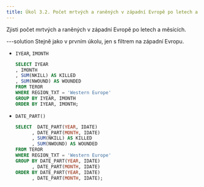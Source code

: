 ```yaml
---
title: Úkol 3.2. Počet mrtvých a raněných v západní Evropě po letech a měsících
---
```


Zjisti počet mrtvých a raněných v západní Evropě po letech a měsících.

---solution
Stejně jako v prvním úkolu, jen s filtrem na západní Evropu.

- `IYEAR`, `IMONTH`

  ```sql
  SELECT IYEAR
  , IMONTH
  , SUM(NKILL) AS KILLED
  , SUM(NWOUND) AS WOUNDED
  FROM TEROR
  WHERE REGION_TXT = 'Western Europe'
  GROUP BY IYEAR, IMONTH
  ORDER BY IYEAR, IMONTH;
  ```

- `DATE_PART()`

  ```sql
  SELECT  DATE_PART(YEAR, IDATE)
        , DATE_PART(MONTH, IDATE)
        , SUM(NKILL) AS KILLED
        , SUM(NWOUND) AS WOUNDED
  FROM TEROR
  WHERE REGION_TXT = 'Western Europe'
  GROUP BY DATE_PART(YEAR, IDATE)
        , DATE_PART(MONTH, IDATE)
  ORDER BY DATE_PART(YEAR, IDATE)
        , DATE_PART(MONTH, IDATE);
  ```

